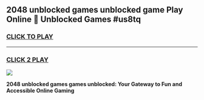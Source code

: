 
## 2048 unblocked games unblocked game Play Online 👋 Unblocked Games #us8tq
<h3>
<a href="https://premium.freeplayer.one?title=2048_unblocked_games&ref=21F">CLICK TO PLAY</a></h3>
<hr>

<h3>
<a href="https://premium.freeplayer.one?title=2048_unblocked_games&ref=21F">CLICK 2 PLAY</a>
  
</h3>

<a href="https://premium.freeplayer.one?title=2048_unblocked_games&ref=21F/"><img src="https://clearcache.store/games.png"></a>


**2048 unblocked games games unblocked: Your Gateway to Fun and Accessible Online Gaming**
